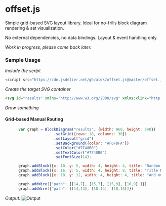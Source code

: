 # offset.js

Simple grid-based SVG layout library. Ideal for no-frills block diagram rendering & set visualization.

No external dependencies, no data bindings. Layout & event handling only. 

*Work in progress, please come back later.*

### Sample Usage ###

*Include the script*
```js
<script src="https://cdn.jsdelivr.net/gh/alek/offset.js@master/offset.js"></script>
```

*Create the target SVG container*
```html
<svg id="results" xmlns="http://www.w3.org/2000/svg" xmlns:xlink="http://www.w3.org/1999/xlink" width="960" height="540"></
```

*Draw something*

#### Grid-based Manual Routing ####

```js
      var graph = BlockDiagram("results", {width: 960, height: 540})
                      .setGrid({rows: 18, columns: 30})
                      .setLayout("grid")
                      .setBackground({color: "#F6F8FA"})
                      .setColor("#7748B0")
                      .setTextColor("#7748B0")
                      .setFontSize(14);

      graph.addBlock({x: 10, y: 5, width: 4, height: 4, title: "Random Title One"})
      graph.addBlock({x: 16, y: 5, width: 4, height: 8, title: "Title Number Two"})
      graph.addBlock({x: 10, y: 12, width: 4, height: 4, title: "And one more for good measure"})

      graph.addWire({"path": [[14,7], [15,7], [15,9], [16,9] ]})
      graph.addWire({"path": [[14,14], [18,14], [18,13]]})
```
*Output:*
![Output](https://user-images.githubusercontent.com/54517/82421251-98757480-9a35-11ea-8949-0985955572bb.png)
